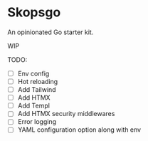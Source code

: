 # Skopsgo
An opinionated Go starter kit.

WIP

TODO:
- [ ] Env config
- [ ] Hot reloading
- [ ] Add Tailwind
- [ ] Add HTMX
- [ ] Add Templ
- [ ] Add HTMX security middlewares
- [ ] Error logging
- [ ] YAML configuration option along with env
